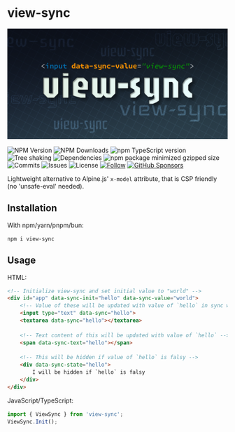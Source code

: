 # view-sync

![View Sync logo](https://raw.githubusercontent.com/matronator/view-sync/main/.github/logo.png)

![NPM Version](https://img.shields.io/npm/v/view-sync)
![NPM Downloads](https://img.shields.io/npm/dw/view-sync)
![npm TypeScript version](https://img.shields.io/npm/dependency-version/view-sync/dev/typescript)
![Tree shaking](https://badgen.net/bundlephobia/tree-shaking/view-sync)
![Dependencies](https://badgen.net/bundlephobia/dependency-count/view-sync)
![npm package minimized gzipped size](https://img.shields.io/bundlejs/size/view-sync)
![Commits](https://badgen.net/github/commits/matronator/view-sync)
![Issues](https://img.shields.io/github/issues/matronator/view-sync.svg)
![License](https://img.shields.io/github/license/matronator/view-sync.svg)
<a href="https://github.com/matronator">![Follow](https://img.shields.io/github/followers/matronator.svg?style=social&label=Follow&maxAge=2592000)</a>
<a href="https://github.com/sponsors/matronator/">![GitHub Sponsors](https://img.shields.io/github/sponsors/matronator)</a>

Lightweight alternative to Alpine.js' `x-model` attribute, that is CSP friendly (no 'unsafe-eval' needed).

## Installation

With npm/yarn/pnpm/bun:

```
npm i view-sync
```

## Usage

HTML:

```html
<!-- Initialize view-sync and set initial value to "world" -->
<div id="app" data-sync-init="hello" data-sync-value="world">
    <!-- Value of these will be updated with value of `hello` in sync with each other -->
    <input type="text" data-sync="hello">
    <textarea data-sync="hello"></textarea>

    <!-- Text content of this will be updated with value of `hello` -->
    <span data-sync-text="hello"></span>

    <!-- This will be hidden if value of `hello` is falsy -->
    <div data-sync-state="hello">
        I will be hidden if `hello` is falsy
    </div>
</div>
```

JavaScript/TypeScript:

```ts
import { ViewSync } from 'view-sync';
ViewSync.Init();
```
